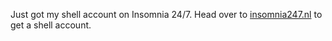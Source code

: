 Just got my shell account on Insomnia 24/7.
Head over to <a href=https://insomnia247.nl>insomnia247.nl</a> to get a shell account.
